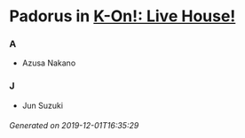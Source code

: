 # Padorus in [K-On!: Live House!](https://myanimelist.net/anime/6862/K-On__Live_House)

### A
* Azusa Nakano

### J
* Jun Suzuki

###### Generated on 2019-12-01T16:35:29
